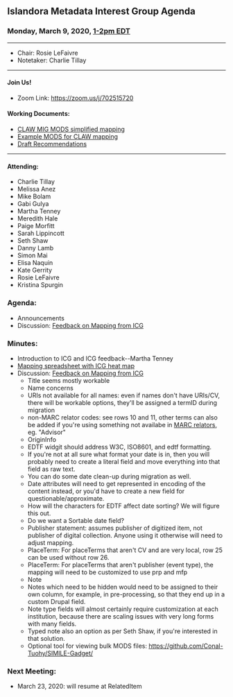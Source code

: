 ## Islandora Metadata Interest Group Agenda
### Monday, March 9, 2020, [1-2pm EDT](http://www.thetimezoneconverter.com/?t=1%20pm&tz=Toronto&)

---
* Chair: Rosie LeFaivre
* Notetaker: Charlie Tillay
---

#### Join Us!
* Zoom Link: https://zoom.us/j/702515720

#### Working Documents:
* [CLAW MIG MODS simplified mapping](https://docs.google.com/spreadsheets/d/18u2qFJ014IIxlVpM3JXfDEFccwBZcoFsjbBGpvL0jJI/edit#gid=0)
* [Example MODS for CLAW mapping](https://docs.google.com/spreadsheets/d/1C2Xie7HUDSgRT5v4ldoJvlNdoXz2GHAPvL3PE3TOKW8/edit#gid=1829081124)
* [Draft Recommendations](https://docs.google.com/document/d/15qSO9YcALtYSqd6CUuGx0t8FwUJ5pPwVPz0PA5rU898/edit#heading=h.f9r6knw0rjvu)
---

#### Attending:
* Charlie Tillay
* Melissa Anez
* Mike Bolam
* Gabi Gulya
* Martha Tenney
* Meredith Hale
* Paige Morfitt
* Sarah Lippincott
* Seth Shaw
* Danny Lamb
* Simon Mai
* Elisa Naquin
* Kate Gerrity
* Rosie LeFaivre
* Kristina Spurgin

### Agenda:
* Announcements
* Discussion: [Feedback on Mapping from ICG](https://docs.google.com/document/d/11OpqMMCXM1TFXgsr4yyTQ_cH9DabnD31p7JnuTRQl28/edit?invite=CMWvruEI&ts=5e66437f)

### Minutes:
* Introduction to ICG and ICG feedback--Martha Tenney
* [Mapping spreadsheet with ICG heat map](https://docs.google.com/spreadsheets/d/15esq0W2tcxUfIVf0nCl1wr0blxhci2m97T5B-h-zOvs/edit?userstoinvite=jradding@amherst.edu&ts=5e6657f1&actionButton=1#gid=0)
* Discussion: [Feedback on Mapping from ICG](https://docs.google.com/document/d/11OpqMMCXM1TFXgsr4yyTQ_cH9DabnD31p7JnuTRQl28/edit?invite=CMWvruEI&ts=5e66437f)
  * Title seems mostly workable
  * Name concerns
   * URIs not available for all names: even if names don't have URIs/CV, there will be workable options, they'll be assigned a termID during migration
   * non-MARC relator codes: see rows 10 and 11, other terms can also be added if you're using something not availabe in [MARC relators](http://id.loc.gov/vocabulary/relators.html), eg. "Advisor"
  * OriginInfo
   * EDTF widgit should address W3C, ISO8601, and edtf formatting.
   * If you're not at all sure what format your date is in, then you will probably need to create a literal field and move everything into that field as raw text.
   * You can do some date clean-up during migration as well.
   * Date attributes will need to get represented in encoding of the content instead, or you'd have to create a new field for questionable/approximate.
   * How will the characters for EDTF affect date sorting? We will figure this out.
   * Do we want a Sortable date field?
   * Publisher statement: assumes publisher of digitized item, not publisher of digital collection. Anyone using it otherwise will need to adjust mapping.
   * PlaceTerm: For placeTerms that aren't CV and are very local, row 25 can be used without row 26.
   * PlaceTerm: For placeTerms that aren't publisher (event type), the mapping will need to be customized to use prp and mfp
  * Note
   * Notes which need to be hidden would need to be assigned to their own column, for example, in pre-processing, so that they end up in a custom Drupal field.
   * Note type fields will almost certainly require customization at each institution, because there are scaling issues with very long forms with many fields.
   * Typed note also an option as per Seth Shaw, if you're interested in that solution.
   * Optional tool for viewing bulk MODS files: https://github.com/Conal-Tuohy/SIMILE-Gadget/
 
### Next Meeting:
* March 23, 2020: will resume at RelatedItem
